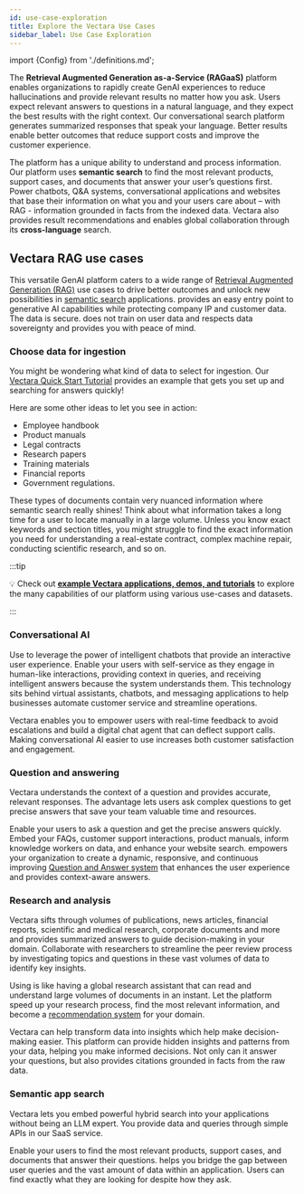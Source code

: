 ```yaml
---
id: use-case-exploration
title: Explore the Vectara Use Cases
sidebar_label: Use Case Exploration
---
```


import {Config} from './definitions.md';

The <Config v="names.product"/> **Retrieval Augmented Generation as-a-Service 
(RAGaaS)** platform enables organizations to rapidly create GenAI experiences 
to reduce hallucinations and provide relevant results no matter how you 
ask. Users expect relevant answers to questions in a natural language, and 
they expect the best results with the right context. Our conversational search 
platform generates summarized responses that speak your language. Better 
results enable better outcomes that reduce support costs and improve the 
customer experience.

The <Config v="names.product"/> platform has a unique ability to understand and process 
information. Our platform uses **semantic search** to find the most relevant 
products, support cases, and documents that answer your user’s questions first. 
Power chatbots, Q&A systems, conversational applications and websites that base 
their information on what you and your users care about – with RAG - information 
grounded in facts from the indexed data. Vectara also provides result 
recommendations and enables global collaboration through its 
**cross-language** search.

## Vectara RAG use cases

This versatile <Config v="names.product"/> GenAI platform caters to a wide range of 
[Retrieval Augmented Generation (RAG)](/docs/learn/grounded-generation/grounded-generation-overview) use cases to drive better outcomes and 
unlock new possibilities in [semantic search](/docs/learn/semantic-search/semantic-search-overview) 
applications. <Config v="names.product"/> provides an easy entry point to generative AI 
capabilities while protecting company IP and customer data. The data 
is secure. <Config v="names.product"/> does not train on user data and respects data 
sovereignty and provides you with peace of mind.

### Choose data for ingestion

You might be wondering what kind of data to select for ingestion. Our [Vectara Quick Start Tutorial](/docs/quickstart)
provides an example that gets you set up and searching for answers quickly!

Here are some other ideas to let you see <Config v="names.product"/> in action:

* Employee handbook
* Product manuals
* Legal contracts
* Research papers
* Training materials
* Financial reports
* Government regulations.

These types of documents contain very nuanced information where semantic search 
really shines! Think about what information takes a long time for a user to 
locate manually in a large volume. Unless you know exact keywords and section 
titles, you might struggle to find the exact information you need for understanding 
a real-estate contract, complex machine repair, conducting scientific 
research, and so on.

:::tip

:bulb: Check out [**example Vectara applications, demos, and tutorials**](http://vectara.com/demos/) to explore 
the many capabilities of our platform using various use-cases and datasets.

:::

### Conversational AI

Use <Config v="names.product"/> to leverage the power of intelligent chatbots that provide 
an interactive user experience. Enable your users with self-service as they engage 
in human-like interactions, providing context in queries, and receiving 
intelligent answers because the system understands them. This technology 
sits behind virtual assistants, chatbots, and messaging applications to 
help businesses automate customer service and streamline operations. 

Vectara enables you to empower users with real-time feedback to avoid 
escalations and build a digital chat agent that can deflect support 
calls. Making conversational AI easier to use increases both customer 
satisfaction and engagement.


### Question and answering

Vectara understands the context of a question and provides accurate, relevant 
responses. The <Config v="names.product"/> advantage lets users ask complex questions to get 
precise answers that save your team valuable time and resources.

Enable your users to ask a question and get the precise answers quickly. Embed 
your FAQs, customer support interactions, product manuals, inform knowledge 
workers on data, and enhance your website search. <Config v="names.product"/> empowers your 
organization to create a dynamic, responsive, and continuous improving [Question 
and Answer system](/docs/learn/question-answer/question-answer-overview) that enhances the user experience and provides context-aware answers.

### Research and analysis

Vectara sifts through volumes of publications, news articles, financial reports, 
scientific and medical research, corporate documents and more and provides 
summarized answers to guide decision-making in your domain. Collaborate with 
researchers to streamline the peer review process by investigating topics and 
questions in these vast volumes of data to identify key insights. 

Using <Config v="names.product"/> is like having a global research assistant that 
can read and understand large volumes of documents in an instant. Let the 
platform speed up your research process, find the most relevant information, 
and become a [recommendation system](/docs/learn/recommendation-systems/recommender-overview) for your domain.

Vectara can help transform data into insights which help make decision-making 
easier. This platform can provide hidden insights and patterns from your data, 
helping you make informed decisions. Not only can it answer your questions, 
but also provides citations grounded in facts from the raw data.


### Semantic app search

Vectara lets you embed powerful hybrid search into your applications without 
being an LLM expert. You provide data and queries through simple APIs in 
our SaaS service. 

Enable your users to find the most relevant products, support cases, and 
documents that answer their questions. <Config v="names.product"/> helps you 
bridge the gap between user queries and the vast amount of data within 
an application. Users can find exactly what they are looking for despite 
how they ask.
